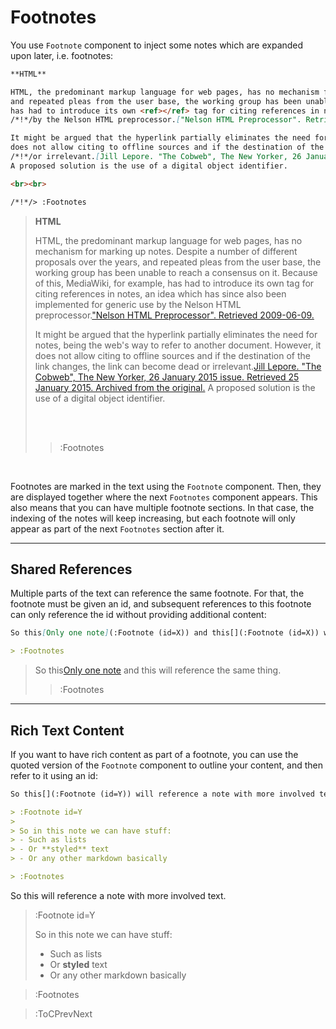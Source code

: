 # Footnotes

You use `Footnote` component to inject some notes which are expanded upon later, i.e. footnotes:

```md
**HTML**

HTML, the predominant markup language for web pages, has no mechanism for marking up notes. Despite a number of different proposals over the years, 
and repeated pleas from the user base, the working group has been unable to reach a consensus on it. Because of this, MediaWiki, for example, 
has had to introduce its own <ref></ref> tag for citing references in notes, an idea which has since also been implemented for generic use 
/*!*/by the Nelson HTML preprocessor.["Nelson HTML Preprocessor". Retrieved 2009-06-09.](:Footnote)

It might be argued that the hyperlink partially eliminates the need for notes, being the web's way to refer to another document. However, it 
does not allow citing to offline sources and if the destination of the link changes, the link can become dead 
/*!*/or irrelevant.[Jill Lepore. "The Cobweb", The New Yorker, 26 January 2015 issue. Retrieved 25 January 2015. Archived from the original.](:Footnote) 
A proposed solution is the use of a digital object identifier.

<br><br>

/*!*/> :Footnotes
```

> **HTML**
>
> HTML, the predominant markup language for web pages, has no mechanism for marking up notes. Despite a number of different proposals over the years, and repeated pleas from the user base, the working group has been unable to reach a consensus on it. Because of this, MediaWiki, for example, has had to introduce its own <ref></ref> tag for citing references in notes, an idea which has since also been implemented for generic use by the Nelson HTML preprocessor.["Nelson HTML Preprocessor". Retrieved 2009-06-09.](:Footnote)
>
> It might be argued that the hyperlink partially eliminates the need for notes, being the web's way to refer to another document. However, it does not allow citing to offline sources and if the destination of the link changes, the link can become dead or irrelevant.[Jill Lepore. "The Cobweb", The New Yorker, 26 January 2015 issue. Retrieved 25 January 2015. Archived from the original.](:Footnote) A proposed solution is the use of a digital object identifier.
> 
> <br><br>
>
> > :Footnotes

<br>

Footnotes are marked in the text using the `Footnote` component. Then, they are displayed together where the next `Footnotes` component
appears. This also means that you can have multiple footnote sections. In that case, the indexing of the notes will keep increasing,
but each footnote will only appear as part of the next `Footnotes` section after it.

---

## Shared References

Multiple parts of the text can reference the same footnote. For that, the footnote must be given an id, and subsequent
references to this footnote can only reference the id without providing additional content:

```md
So this[Only one note](:Footnote (id=X)) and this[](:Footnote (id=X)) will reference the same thing.

> :Footnotes
```

> So this[Only one note](:Footnote (id=X)) and this[](:Footnote (id=X)) will reference the same thing.
>
> > :Footnotes

---

## Rich Text Content

If you want to have rich content as part of a footnote, you can use the quoted version of the `Footnote`
component to outline your content, and then refer to it using an id:

```md
So this[](:Footnote (id=Y)) will reference a note with more involved text.

> :Footnote id=Y
>
> So in this note we can have stuff:
> - Such as lists
> - Or **styled** text
> - Or any other markdown basically

> :Footnotes
```

So this[](:Footnote (id=Y)) will reference a note with more involved text.

> :Footnote id=Y
>
> So in this note we can have stuff:
> - Such as lists
> - Or **styled** text
> - Or any other markdown basically

> :Footnotes

> :ToCPrevNext